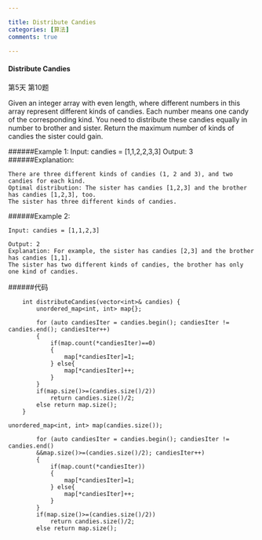 ```yaml
---

title: Distribute Candies
categories: [算法]
comments: true

---
```

#### Distribute Candies

第5天 第10题


Given an integer array with even length, where different numbers in this array represent different kinds of candies. Each number means one candy of the corresponding kind. You need to distribute these candies equally in number to brother and sister. Return the maximum number of kinds of candies the sister could gain.

######Example 1:
	Input: candies = [1,1,2,2,3,3]
	Output: 3
######Explanation:

	There are three different kinds of candies (1, 2 and 3), and two candies for each kind.
	Optimal distribution: The sister has candies [1,2,3] and the brother has candies [1,2,3], too.
	The sister has three different kinds of candies.

######Example 2:


	Input: candies = [1,1,2,3]

	Output: 2
	Explanation: For example, the sister has candies [2,3] and the brother has candies [1,1].
	The sister has two different kinds of candies, the brother has only one kind of candies.

######代码
```
    int distributeCandies(vector<int>& candies) {
        unordered_map<int, int> map{};

        for (auto candiesIter = candies.begin(); candiesIter != candies.end(); candiesIter++)
        {
            if(map.count(*candiesIter)==0)
            {
                map[*candiesIter]=1;
            } else{
                map[*candiesIter]++;
            }
        }
        if(map.size()>=(candies.size()/2))
            return candies.size()/2;
        else return map.size();
    }
```
```
unordered_map<int, int> map(candies.size());

        for (auto candiesIter = candies.begin(); candiesIter != candies.end()
        &&map.size()>=(candies.size()/2); candiesIter++)
        {
            if(map.count(*candiesIter))
            {
                map[*candiesIter]=1;
            } else{
                map[*candiesIter]++;
            }
        }
        if(map.size()>=(candies.size()/2))
            return candies.size()/2;
        else return map.size();
```